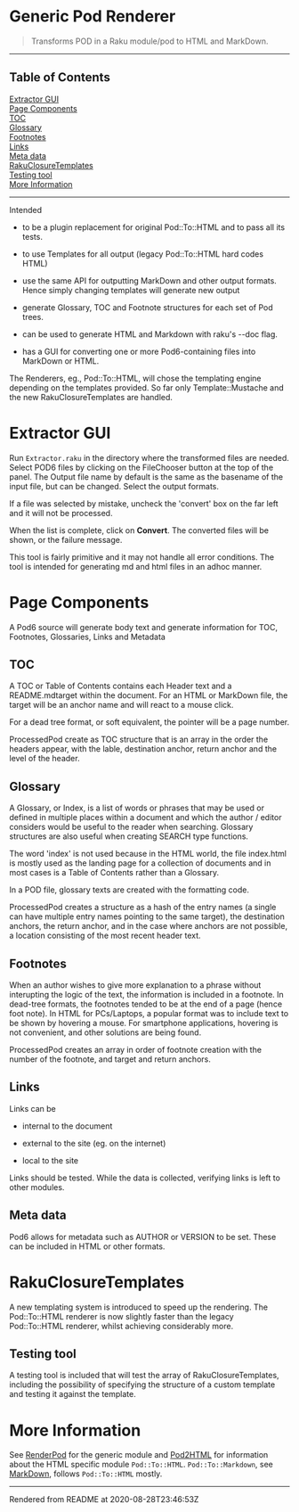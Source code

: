 # Generic Pod Renderer
>Transforms POD in a Raku module/pod to HTML and MarkDown.


----
## Table of Contents
[Extractor GUI](#extractor-gui)  
[Page Components](#page-components)  
[TOC](#toc)  
[Glossary](#glossary)  
[Footnotes](#footnotes)  
[Links](#links)  
[Meta data](#meta-data)  
[RakuClosureTemplates](#rakuclosuretemplates)  
[Testing tool](#testing-tool)  
[More Information](#more-information)  

----
Intended

*  to be a plugin replacement for original Pod::To::HTML and to pass all its tests.

*  to use Templates for all output (legacy Pod::To::HTML hard codes HTML)

*  use the same API for outputting MarkDown and other output formats. Hence simply changing templates will generate new output

*  generate Glossary, TOC and Footnote structures for each set of Pod trees.

*  can be used to generate HTML and Markdown with raku's --doc flag.

*  has a GUI for converting one or more Pod6-containing files into MarkDown or HTML.

The Renderers, eg., Pod::To::HTML, will chose the templating engine depending on the templates provided. So far only Template::Mustache and the new RakuClosureTemplates are handled.

# Extractor GUI
Run `Extractor.raku` in the directory where the transformed files are needed. Select POD6 files by clicking on the FileChooser button at the top of the panel. The Output file name by default is the same as the basename of the input file, but can be changed. Select the output formats.

If a file was selected by mistake, uncheck the 'convert' box on the far left and it will not be processed.

When the list is complete, click on **Convert**. The converted files will be shown, or the failure message.

This tool is fairly primitive and it may not handle all error conditions. The tool is intended for generating md and html files in an adhoc manner.

# Page Components
A Pod6 source will generate body text and generate information for TOC, Footnotes, Glossaries, Links and Metadata

## TOC
A TOC or Table of Contents contains each Header text and a README.mdtarget within the document. For an HTML or MarkDown file, the target will be an anchor name and will react to a mouse click.

For a dead tree format, or soft equivalent, the pointer will be a page number.

ProcessedPod create as TOC structure that is an array in the order the headers appear, with the lable, destination anchor, return anchor and the level of the header.

## Glossary
A Glossary, or Index, is a list of words or phrases that may be used or defined in multiple places within a document and which the author / editor considers would be useful to the reader when searching. Glossary structures are also useful when creating SEARCH type functions.

The word 'index' is not used because in the HTML world, the file index.html is mostly used as the landing page for a collection of documents and in most cases is a Table of Contents rather than a Glossary.

In a POD file, glossary texts are created with the   formatting code.

ProcessedPod creates a structure as a hash of the entry names (a single   can have multiple entry names pointing to the same target), the destination anchors, the return anchor, and in the case where anchors are not possible, a location consisting of the most recent header text.

## Footnotes
When an author wishes to give more explanation to a phrase without interupting the logic of the text, the information is included in a footnote. In dead-tree formats, the footnotes tended to be at the end of a page (hence foot note). In HTML for PCs/Laptops, a popular format was to include text to be shown by hovering a mouse. For smartphone applications, hovering is not convenient, and other solutions are being found.

ProcessedPod creates an array in order of footnote creation with the number of the footnote, and target and return anchors.

## Links
Links can be

*  internal to the document

*  external to the site (eg. on the internet)

*  local to the site

Links should be tested. While the data is collected, verifying links is left to other modules.

## Meta data
Pod6 allows for metadata such as AUTHOR or VERSION to be set. These can be included in HTML or other formats.

# RakuClosureTemplates
A new templating system is introduced to speed up the rendering. The Pod::To::HTML renderer is now slightly faster than the legacy Pod::To::HTML renderer, whilst achieving considerably more.

## Testing tool
A testing tool is included that will test the array of RakuClosureTemplates, including the possibility of specifying the structure of a custom template and testing it against the template.

# More Information
See [RenderPod](RenderPod.md) for the generic module and [Pod2HTML](Pod2HTML.md) for information about the HTML specific module ``Pod::To::HTML``. ``Pod::To::Markdown``, see [MarkDown](MarkDown.md), follows ``Pod::To::HTML`` mostly.








----
Rendered from README at 2020-08-28T23:46:53Z